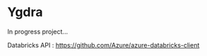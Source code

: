 # Ygdra

In progress project...


Databricks API : https://github.com/Azure/azure-databricks-client


